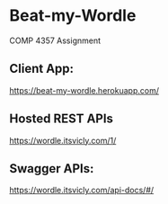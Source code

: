 # Beat-my-Wordle
COMP 4357 Assignment

## Client App:
https://beat-my-wordle.herokuapp.com/

## Hosted REST APIs
https://wordle.itsvicly.com/1/

## Swagger APIs:
https://wordle.itsvicly.com/api-docs/#/
